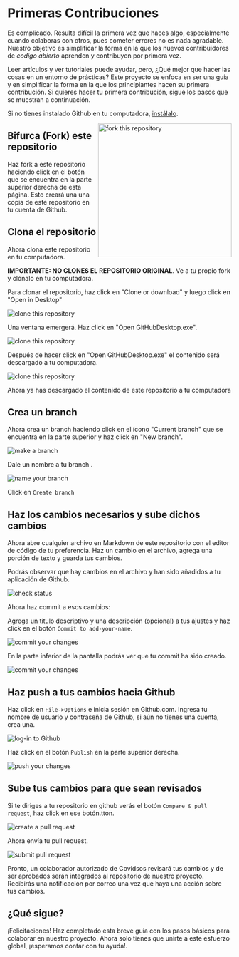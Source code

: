 # Primeras Contribuciones

Es complicado. Resulta difícil la primera vez que haces algo, especialmente cuando colaboras con otros, pues cometer errores no es nada agradable. Nuestro objetivo es simplificar la forma en la que los nuevos contribuidores de _codigo abierto_ aprenden y contribuyen por primera vez.

Leer artículos y ver tutoriales puede ayudar, pero, ¿Qué mejor que hacer las cosas en un entorno de prácticas? Este proyecto se enfoca en ser una guía y en simplificar la forma en la que los principiantes hacen su primera contribución. Si quieres hacer tu primera contribución, sigue los pasos que se muestran a continuación.

Si no tienes instalado Github en tu computadora, [instálalo](https://desktop.github.com/). 

<img align="right" width="300" src="../../img/fork.png" alt="fork this repository" />

## Bifurca (Fork) este repositorio

Haz fork a este repositorio haciendo click en el botón que se encuentra en la parte superior derecha de esta página. Esto creará una una copia de este repositorio en tu cuenta de Github.

## Clona el repositorio

Ahora clona este repositorio en tu computadora.

**IMPORTANTE: NO CLONES EL REPOSITORIO ORIGINAL**. Ve a tu propio fork y clónalo en tu computadora.

Para clonar el repositorio, haz click en "Clone or download" y luego click en "Open in Desktop"

<img style="left;" src="../../img/dt1-clonetodesktop.png" alt="clone this repository" />

Una ventana emergerá. Haz click en "Open GitHubDesktop.exe".

<img style="left;" src="../../img/dt1-open-githubdesktop.png" alt="clone this repository" />

Después de hacer click en "Open GitHubDesktop.exe" el contenido será descargado a tu computadora.

<img style="left;" src="../../img/dt1-downloaded.png" alt="clone this repository" />

Ahora ya has descargado el contenido de este repositorio a tu computadora

## Crea un branch

Ahora crea un branch haciendo click en el ícono "Current branch" que se encuentra en la parte superior y haz click en "New branch".

<img style="left;" src="../../img/dt1-create-branch.png" alt="make a branch" />

Dale un nombre a tu branch <add-your-name>.

<img style="left;" src="../../img/dt1-create-branch-name.png" alt="name your branch" />

Click en `Create branch`

## Haz los cambios necesarios y sube dichos cambios

Ahora abre cualquier archivo en Markdown de este repositorio con el editor de código de tu preferencia. Haz un cambio en el archivo, agrega una porción de texto y guarda tus cambios.

Podrás observar que hay cambios en el archivo y han sido añadidos a tu aplicación de Github.

<img style="left;" src="../../img/dt1-status.png" alt="check status" />

Ahora haz commit a esos cambios:

Agrega un título descriptivo y una descripción (opcional) a tus ajustes y haz click en el botón `Commit to add-your-name`.

<img style="left;" src="../../img/dt1-commit1.png" alt="commit your changes" />

En la parte inferior de la pantalla podrás ver que tu commit ha sido creado.

<img style="left;" src="../../img/dt1-commit2.png" alt="commit your changes" />

## Haz push a tus cambios hacia Github

Haz click en `File->Options` e inicia sesión en Github.com. Ingresa tu nombre de usuario y contraseña de Github, si aún no tienes una cuenta, crea una.

<img style="left;" src="../../img/dt1-sign-in.png" alt="log-in to Github" />

Haz click en el botón `Publish` en la parte superior derecha.

<img style="left;" src="../../img/dt1-publish1.png" alt="push your changes" />

## Sube tus cambios para que sean revisados

Si te diriges a tu repositorio en github verás el botón `Compare & pull request`, haz click en ese botón.tton.

<img style="left;" src="../../img/compare-and-pull.png" alt="create a pull request" />

Ahora envía tu pull request.

<img style="left;" src="../../img/submit-pull-request.png" alt="submit pull request" />

Pronto, un colaborador autorizado de Covidsos revisará tus cambios y de ser aprobados serán integrados al repositorio de nuestro proyecto. Recibirás una notificación por correo una vez que haya una acción sobre tus cambios.

## ¿Qué sigue?

¡Felicitaciones! Haz completado esta breve guía con los pasos básicos para colaborar en nuestro proyecto. Ahora solo tienes que unirte a este esfuerzo global, ¡esperamos contar con tu ayuda!.


